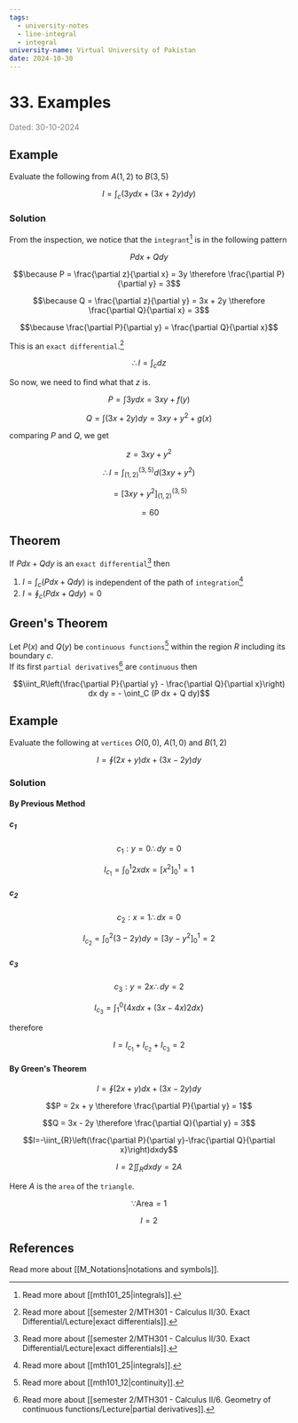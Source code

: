 ```yaml
---
tags:
  - university-notes
  - line-integral
  - integral
university-name: Virtual University of Pakistan
date: 2024-10-30
---
```


# 33. Examples

<span style="color: gray;">Dated: 30-10-2024</span>

## Example

Evaluate the following from $A(1, 2)$ to $B(3, 5)$  

$$I = \int_c(3ydx + (3x + 2y)dy)$$

### Solution

From the inspection, we notice that the `integrant`[^1] is in the following pattern

$$P dx + Q dy$$

$$\because P = \frac{\partial z}{\partial x} = 3y \therefore \frac{\partial P}{\partial y} = 3$$

$$\because Q = \frac{\partial z}{\partial y} = 3x + 2y \therefore \frac{\partial Q}{\partial x} = 3$$

$$\because \frac{\partial P}{\partial y} = \frac{\partial Q}{\partial x}$$

This is an `exact differential`.[^2]  

$$\therefore I = \int_c dz$$

So now, we need to find what that $z$ is.  

$$P = \int 3y dx = 3xy + f(y)$$

$$Q = \int (3x + 2y) dy = 3xy + y^2 + g(x)$$

comparing $P$ and $Q$, we get  

$$z = 3xy + y^2$$

$$\therefore I = \int_{(1, 2)}^{(3, 5)} d (3xy + y^2)$$

$$= \left[3xy + y^2\right]^{(3, 5)}_{(1, 2)}$$

$$= 60$$

## Theorem

If $P dx + Q dy$ is an `exact differential`[^2] then

1. $I = \int_c (Pdx + Qdy)$ is independent of the path of `integration`[^1]
2. $I = \oint_c (Pdx + Qdy) = 0$

## Green's Theorem

Let $P(x)$ and $Q(y)$ be `continuous functions`[^3] within the region $R$ including its boundary $c$.  
If its first `partial derivatives`[^4] are `continuous` then  

$$\iint_R\left(\frac{\partial P}{\partial y} - \frac{\partial Q}{\partial x}\right) dx dy = - \oint_C (P dx + Q dy)$$

## Example

Evaluate the following at `vertices` $O(0, 0)$, $A(1, 0)$ and $B(1, 2)$  

$$I = \oint (2x + y)dx + (3x - 2y)dy$$

### Solution

#### By Previous Method

##### $c_1$

$$c_1 : y = 0 \therefore dy = 0$$

$$I_{c_1}=\int_{0}^{1}2xdx=\left[x^{2}\right]_{0}^{1}=1$$

##### $c_2$

$$c_2 : x = 1 \therefore dx = 0$$

$$I_{c_2}=\int_{0}^{2}(3-2y)dy=\left[3y-y^{2}\right]_{0}^{1}=2$$

##### $c_3$

$$c_3 : y = 2x \therefore dy = 2$$

$$I_{c_3}=\int_{1}^{0}\{4xdx+(3x-4x)2dx\}$$

therefore  

$$I = I_{c_1} + I_{c_2} + I_{c_3} = 2$$

#### By Green's Theorem

$$I = \oint (2x + y)dx + (3x - 2y)dy$$

$$P = 2x + y \therefore \frac{\partial P}{\partial y} = 1$$

$$Q = 3x - 2y \therefore \frac{\partial Q}{\partial y} = 3$$

$$I=-\iint_{R}\left(\frac{\partial P}{\partial y}-\frac{\partial Q}{\partial x}\right)dxdy$$

$$I = 2 \iint_R dxdy = 2 A$$

Here $A$ is the `area` of the `triangle`.  

$$\because \text{Area} = 1$$

$$I = 2$$

## References

Read more about [[M_Notations|notations and symbols]].

[^1]: Read more about [[mth101_25|integrals]].
[^2]: Read more about [[semester 2/MTH301 - Calculus II/30. Exact Differential/Lecture|exact differentials]].
[^3]: Read more about [[mth101_12|continuity]].
[^4]: Read more about [[semester 2/MTH301 - Calculus II/6. Geometry of continuous functions/Lecture|partial derivatives]].